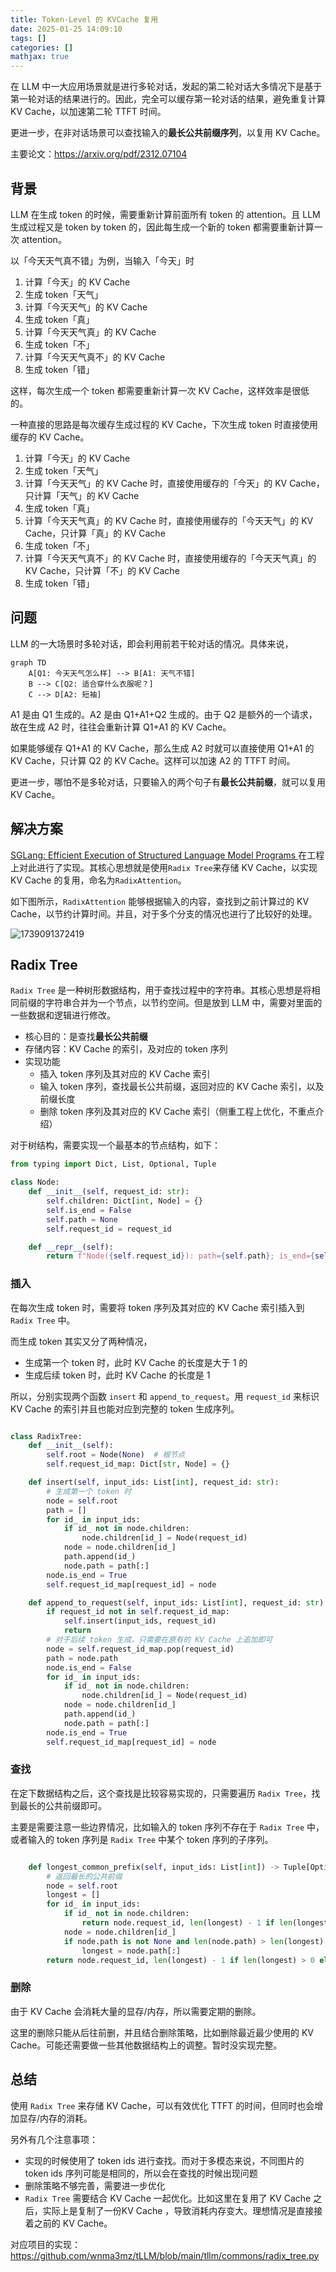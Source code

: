 ```yaml
---
title: Token-Level 的 KVCache 复用
date: 2025-01-25 14:09:10
tags: []
categories: []
mathjax: true
---
```


在 LLM 中一大应用场景就是进行多轮对话，发起的第二轮对话大多情况下是基于第一轮对话的结果进行的。因此，完全可以缓存第一轮对话的结果，避免重复计算 KV Cache，以加速第二轮 TTFT 时间。

更进一步，在非对话场景可以查找输入的**最长公共前缀序列**，以复用 KV Cache。

主要论文：https://arxiv.org/pdf/2312.07104

<!-- more -->

## 背景

LLM 在生成 token 的时候，需要重新计算前面所有 token 的 attention。且 LLM 生成过程又是 token by token 的，因此每生成一个新的 token 都需要重新计算一次 attention。

以「今天天气真不错」为例，当输入「今天」时

1. 计算「今天」的 KV Cache
2. 生成 token「天气」
3. 计算「今天天气」的 KV Cache
4. 生成 token「真」
5. 计算「今天天气真」的 KV Cache
6. 生成 token「不」
7. 计算「今天天气真不」的 KV Cache
8. 生成 token「错」

这样，每次生成一个 token 都需要重新计算一次 KV Cache，这样效率是很低的。

一种直接的思路是每次缓存生成过程的 KV Cache，下次生成 token 时直接使用缓存的 KV Cache。

1. 计算「今天」的 KV Cache
2. 生成 token「天气」
3. 计算「今天天气」的 KV Cache 时，直接使用缓存的「今天」的 KV Cache，只计算「天气」的 KV Cache
4. 生成 token「真」
5. 计算「今天天气真」的 KV Cache 时，直接使用缓存的「今天天气」的 KV Cache，只计算「真」的 KV Cache
6. 生成 token「不」
7. 计算「今天天气真不」的 KV Cache 时，直接使用缓存的「今天天气真」的 KV Cache，只计算「不」的 KV Cache
8. 生成 token「错」

## 问题

LLM 的一大场景时多轮对话，即会利用前若干轮对话的情况。具体来说，

```mermaid
graph TD
    A[Q1: 今天天气怎么样] --> B[A1: 天气不错]
    B --> C[Q2: 适合穿什么衣服呢？] 
    C --> D[A2: 短袖]
```

A1 是由 Q1 生成的。A2 是由 Q1+A1+Q2 生成的。由于 Q2 是额外的一个请求，故在生成 A2 时，往往会重新计算 Q1+A1 的 KV Cache。

如果能够缓存 Q1+A1 的 KV Cache，那么生成 A2 时就可以直接使用 Q1+A1 的 KV Cache，只计算 Q2 的 KV Cache。这样可以加速 A2 的 TTFT 时间。

更进一步，哪怕不是多轮对话，只要输入的两个句子有**最长公共前缀**，就可以复用 KV Cache。

## 解决方案

[SGLang: Efficient Execution of Structured Language Model Programs
](https://arxiv.org/pdf/2312.07104) 在工程上对此进行了实现。其核心思想就是使用`Radix Tree`来存储 KV Cache，以实现 KV Cache 的复用，命名为`RadixAttention`。

如下图所示，`RadixAttention` 能够根据输入的内容，查找到之前计算过的 KV Cache，以节约计算时间。并且，对于多个分支的情况也进行了比较好的处理。

![1739091372419](https://raw.githubusercontent.com/wnma3mz/blog_posts/master/imgs/kvcache/1739091372419.png)

## Radix Tree

`Radix Tree` 是一种树形数据结构，用于查找过程中的字符串。其核心思想是将相同前缀的字符串合并为一个节点，以节约空间。但是放到 LLM 中，需要对里面的一些数据和逻辑进行修改。

- 核心目的：是查找**最长公共前缀**
- 存储内容：KV Cache 的索引，及对应的 token 序列
- 实现功能
    - 插入 token 序列及其对应的 KV Cache 索引
    - 输入 token 序列，查找最长公共前缀，返回对应的 KV Cache 索引，以及前缀长度
    - 删除 token 序列及其对应的 KV Cache 索引（侧重工程上优化，不重点介绍）

对于树结构，需要实现一个最基本的节点结构，如下：

```python
from typing import Dict, List, Optional, Tuple

class Node:
    def __init__(self, request_id: str):
        self.children: Dict[int, Node] = {}
        self.is_end = False
        self.path = None
        self.request_id = request_id

    def __repr__(self):
        return f"Node({self.request_id}): path={self.path}; is_end={self.is_end}"
```

### 插入

在每次生成 token 时，需要将 token 序列及其对应的 KV Cache 索引插入到 `Radix Tree` 中。

而生成 token 其实又分了两种情况，

- 生成第一个 token 时，此时 KV Cache 的长度是大于 1 的
- 生成后续 token 时，此时 KV Cache 的长度是 1

所以，分别实现两个函数 `insert` 和 `append_to_request`。用 `request_id` 来标识 KV Cache 的索引并且也能对应到完整的 token 生成序列。   

```python

class RadixTree:
    def __init__(self):
        self.root = Node(None)  # 根节点
        self.request_id_map: Dict[str, Node] = {}

    def insert(self, input_ids: List[int], request_id: str):
        # 生成第一个 token 时
        node = self.root
        path = []
        for id_ in input_ids:
            if id_ not in node.children:
                node.children[id_] = Node(request_id)
            node = node.children[id_]
            path.append(id_)
            node.path = path[:]
        node.is_end = True
        self.request_id_map[request_id] = node

    def append_to_request(self, input_ids: List[int], request_id: str):
        if request_id not in self.request_id_map:
            self.insert(input_ids, request_id)
            return
        # 对于后续 token 生成，只需要在原有的 KV Cache 上追加即可
        node = self.request_id_map.pop(request_id)
        path = node.path
        node.is_end = False
        for id_ in input_ids:
            if id_ not in node.children:
                node.children[id_] = Node(request_id)
            node = node.children[id_]
            path.append(id_)
            node.path = path[:]
        node.is_end = True
        self.request_id_map[request_id] = node        
```

### 查找

在定下数据结构之后，这个查找是比较容易实现的，只需要遍历 `Radix Tree`，找到最长的公共前缀即可。

主要是需要注意一些边界情况，比如输入的 token 序列不存在于 `Radix Tree` 中，或者输入的 token 序列是 `Radix Tree` 中某个 token 序列的子序列。

```python

    def longest_common_prefix(self, input_ids: List[int]) -> Tuple[Optional[str], int]:
        # 返回最长的公共前缀
        node = self.root
        longest = []
        for id_ in input_ids:
            if id_ not in node.children:
                return node.request_id, len(longest) - 1 if len(longest) > 0 else -1
            node = node.children[id_]
            if node.path is not None and len(node.path) > len(longest):
                longest = node.path[:]
        return node.request_id, len(longest) - 1 if len(longest) > 0 else -1
```

### 删除

由于 KV Cache 会消耗大量的显存/内存，所以需要定期的删除。

这里的删除只能从后往前删，并且结合删除策略，比如删除最近最少使用的 KV Cache。可能还需要做一些其他数据结构上的调整。暂时没实现完整。

## 总结

使用 `Radix Tree` 来存储 KV Cache，可以有效优化 TTFT 的时间，但同时也会增加显存/内存的消耗。

另外有几个注意事项：

- 实现的时候使用了 token ids 进行查找。而对于多模态来说，不同图片的 token ids 序列可能是相同的，所以会在查找的时候出现问题
- 删除策略不够完善，需要进一步优化
- `Radix Tree` 需要结合 KV Cache 一起优化。比如这里在复用了 KV Cache 之后，实际上是复制了一份KV Cache ，导致消耗内存变大。理想情况是直接接着之前的 KV Cache。

对应项目的实现：https://github.com/wnma3mz/tLLM/blob/main/tllm/commons/radix_tree.py

